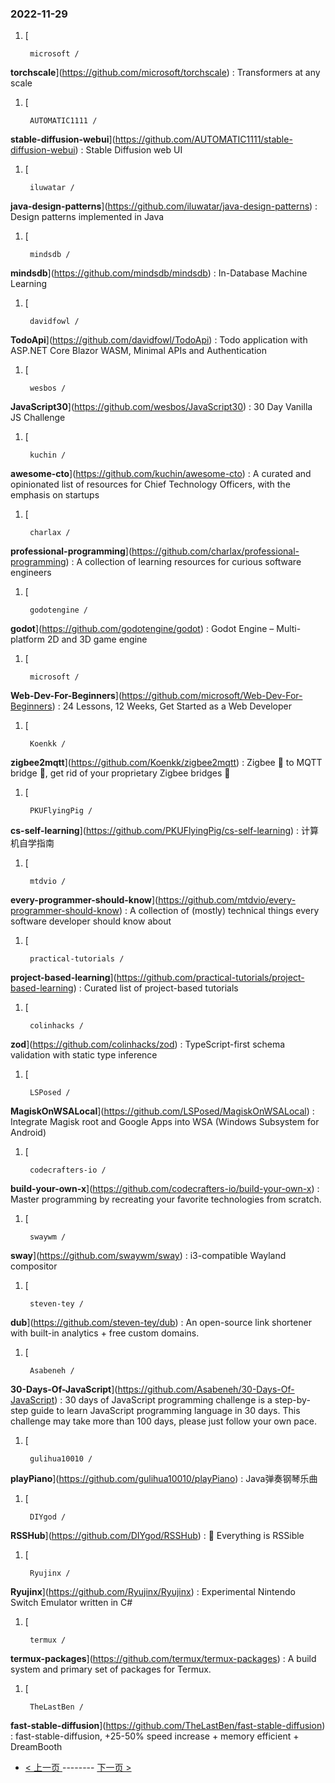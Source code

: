 ### 2022-11-29 
1. [
    

        microsoft /
**torchscale**](https://github.com/microsoft/torchscale) : Transformers at any scale
1. [
    

        AUTOMATIC1111 /
**stable-diffusion-webui**](https://github.com/AUTOMATIC1111/stable-diffusion-webui) : Stable Diffusion web UI
1. [
    

        iluwatar /
**java-design-patterns**](https://github.com/iluwatar/java-design-patterns) : Design patterns implemented in Java
1. [
    

        mindsdb /
**mindsdb**](https://github.com/mindsdb/mindsdb) : In-Database Machine Learning
1. [
    

        davidfowl /
**TodoApi**](https://github.com/davidfowl/TodoApi) : Todo application with ASP.NET Core Blazor WASM, Minimal APIs and Authentication
1. [
    

        wesbos /
**JavaScript30**](https://github.com/wesbos/JavaScript30) : 30 Day Vanilla JS Challenge
1. [
    

        kuchin /
**awesome-cto**](https://github.com/kuchin/awesome-cto) : A curated and opinionated list of resources for Chief Technology Officers, with the emphasis on startups
1. [
    

        charlax /
**professional-programming**](https://github.com/charlax/professional-programming) : A collection of learning resources for curious software engineers
1. [
    

        godotengine /
**godot**](https://github.com/godotengine/godot) : Godot Engine – Multi-platform 2D and 3D game engine
1. [
    

        microsoft /
**Web-Dev-For-Beginners**](https://github.com/microsoft/Web-Dev-For-Beginners) : 24 Lessons, 12 Weeks, Get Started as a Web Developer
1. [
    

        Koenkk /
**zigbee2mqtt**](https://github.com/Koenkk/zigbee2mqtt) : Zigbee 🐝 to MQTT bridge 🌉, get rid of your proprietary Zigbee bridges 🔨
1. [
    

        PKUFlyingPig /
**cs-self-learning**](https://github.com/PKUFlyingPig/cs-self-learning) : 计算机自学指南
1. [
    

        mtdvio /
**every-programmer-should-know**](https://github.com/mtdvio/every-programmer-should-know) : A collection of (mostly) technical things every software developer should know about
1. [
    

        practical-tutorials /
**project-based-learning**](https://github.com/practical-tutorials/project-based-learning) : Curated list of project-based tutorials
1. [
    

        colinhacks /
**zod**](https://github.com/colinhacks/zod) : TypeScript-first schema validation with static type inference
1. [
    

        LSPosed /
**MagiskOnWSALocal**](https://github.com/LSPosed/MagiskOnWSALocal) : Integrate Magisk root and Google Apps into WSA (Windows Subsystem for Android)
1. [
    

        codecrafters-io /
**build-your-own-x**](https://github.com/codecrafters-io/build-your-own-x) : Master programming by recreating your favorite technologies from scratch.
1. [
    

        swaywm /
**sway**](https://github.com/swaywm/sway) : i3-compatible Wayland compositor
1. [
    

        steven-tey /
**dub**](https://github.com/steven-tey/dub) : An open-source link shortener with built-in analytics + free custom domains.
1. [
    

        Asabeneh /
**30-Days-Of-JavaScript**](https://github.com/Asabeneh/30-Days-Of-JavaScript) : 30 days of JavaScript programming challenge is a step-by-step guide to learn JavaScript programming language in 30 days. This challenge may take more than 100 days, please just follow your own pace.
1. [
    

        gulihua10010 /
**playPiano**](https://github.com/gulihua10010/playPiano) : Java弹奏钢琴乐曲
1. [
    

        DIYgod /
**RSSHub**](https://github.com/DIYgod/RSSHub) : 🍰 Everything is RSSible
1. [
    

        Ryujinx /
**Ryujinx**](https://github.com/Ryujinx/Ryujinx) : Experimental Nintendo Switch Emulator written in C#
1. [
    

        termux /
**termux-packages**](https://github.com/termux/termux-packages) : A build system and primary set of packages for Termux.
1. [
    

        TheLastBen /
**fast-stable-diffusion**](https://github.com/TheLastBen/fast-stable-diffusion) : fast-stable-diffusion, +25-50% speed increase + memory efficient + DreamBooth 

- [ < 上一页 ](https://github.com/able8/github-trending-daily-record/blob/master/2022-11-28.md) -------- [ 下一页 > ](https://github.com/able8/github-trending-daily-record/blob/master/2022-11-30.md)